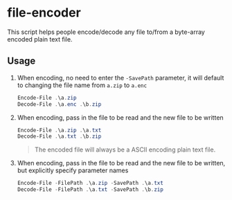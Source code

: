 # file-encoder

This script helps people encode/decode any file to/from a byte-array encoded plain text file.

## Usage

1. When encoding, no need to enter the `-SavePath` parameter, it will default to changing the file name from `a.zip` to `a.enc`

    ```ps1
    Encode-File .\a.zip
    Decode-File .\a.enc .\b.zip
    ```

2. When encoding, pass in the file to be read and the new file to be written

    ```ps1
    Encode-File .\a.zip .\a.txt
    Decode-File .\a.txt .\b.zip
    ```

    > The encoded file will always be a ASCII encoding plain text file.

3. When encoding, pass in the file to be read and the new file to be written, but explicitly specify parameter names

    ```ps1
    Encode-File -FilePath .\a.zip -SavePath .\a.txt
    Decode-File -FilePath .\a.txt -SavePath .\b.zip
    ```
